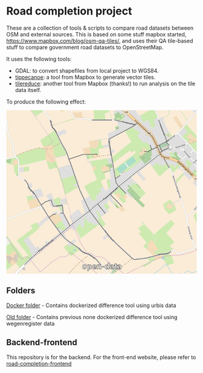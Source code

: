  # Road completion project

These are a collection of tools & scripts to compare road datasets between OSM and external sources. This is based on some stuff mapbox started, <https://www.mapbox.com/blog/osm-qa-tiles/>, and uses their QA tile-based stuff to compare government road datasets to OpenStreetMap. 

It uses the following tools:

- GDAL: to convert shapefiles from local project to WGS84.
- [tippecanoe](https://github.com/mapbox/tippecanoe): a tool from Mapbox to generate vector tiles.
- [tilereduce](https://github.com/mapbox/tile-reduce): another tool from Mapbox (thanks!) to run analysis on the tile data itself.

To produce the following effect:

![Awesome gif here!](old/docs/tile-example/comparison.gif)

## Folders

[Docker folder](https://github.com/osmbe/road-completion/tree/master/docker)
    - Contains dockerized difference tool using urbis data

[Old folder](https://github.com/osmbe/road-completion/tree/master/old) 
    - Contains previous none dockerized difference tool using wegenregister data

## Backend-frontend

This repository is for the backend. For the front-end website, please refer to [road-completion-frontend](https://github.com/osmbe/road-completion-frontend)
